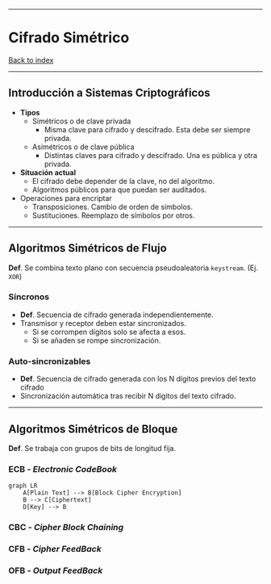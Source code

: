 
---
# Cifrado Simétrico

[Back to index](../README.md)

---

## Introducción a Sistemas Criptográficos
- **Tipos**
	- Simétricos o de clave privada
		- Misma clave para cifrado y descifrado. Esta debe ser siempre privada.
	- Asimétricos o de clave pública
		- Distintas claves para cifrado y descifrado. Una es pública y otra privada.
- **Situación actual**
	- El cifrado debe depender de la clave, no del algoritmo.
	- Algoritmos públicos para que puedan ser auditados.
- Operaciones para encriptar
	- Transposiciones. Cambio de orden de símbolos.
	- Sustituciones. Reemplazo de símbolos por otros.
---
## Algoritmos Simétricos de Flujo
**Def**. Se combina texto plano con secuencia pseudoaleatoria `keystream`.  (Ej. `XOR`)
### Síncronos
 - **Def**. Secuencia de cifrado generada independientemente.
- Transmisor y receptor deben estar sincronizados.
	- Si se corrompen dígitos solo se afecta a esos.
	- Si se añaden se rompe sincronización.
### Auto-sincronizables
- **Def**. Secuencia de cifrado generada con los N dígitos previos del texto cifrado
- Sincronización automática tras recibir N dígitos del texto cifrado.
---
## Algoritmos Simétricos de Bloque
**Def**. Se trabaja con grupos de bits de longitud fija.
### ECB - *Electronic CodeBook*
```mermaid
graph LR
    A[Plain Text] --> B[Block Cipher Encryption]
    B --> C[Ciphertext]
    D[Key] --> B

```

### CBC - *Cipher Block Chaining*

### CFB - *Cipher FeedBack*

### OFB - *Output FeedBack*
